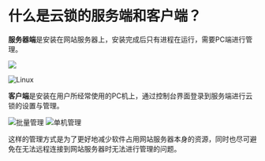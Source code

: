 # 什么是云锁的服务端和客户端？

**服务器端**是安装在网站服务器上，安装完成后只有进程在运行，需要PC端进行管理。

![](../.gitbook/assets/q0101.png)

![Linux](../.gitbook/assets/q0102.png)

**客户端**是安装在用户所经常使用的PC机上，通过控制台界面登录到服务端进行云锁的设置与管理。

![批量管理](../.gitbook/assets/q0103.png) ![单机管理](../.gitbook/assets/q0104.png)

这样的管理方式是为了更好地减少软件占用网站服务器本身的资源，同时也尽可避免在无法远程连接到网站服务器时无法进行管理的问题。

